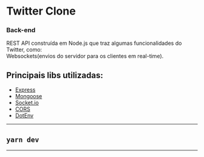 ﻿# Twitter Clone
 
 ### Back-end
 
REST API construída em Node.js que traz algumas funcionalidades do Twitter, como:<br>
Websockets(envios do servidor para os clientes em real-time).

## Principais libs utilizadas:

- [Express](https://github.com/expressjs/express)
- [Mongoose](https://github.com/Automattic/mongoose)
- [Socket.io](https://github.com/socketio/socket.io)
- [CORS](https://github.com/expressjs/cors)
- [DotEnv](https://github.com/motdotla/dotenv)

 ---
 ## `yarn dev`
 ---
